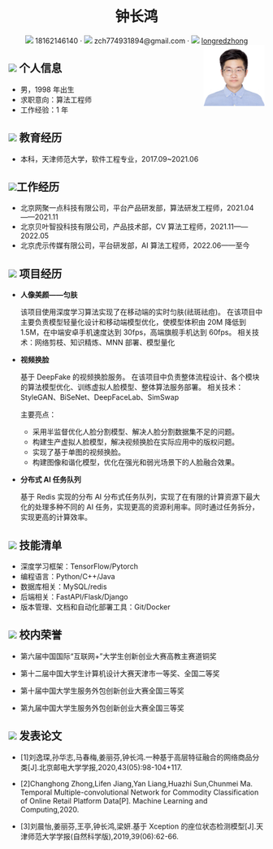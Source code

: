 <center>
 <h1> 钟长鸿 </h1>
     <div>
         <span>
             <img src="assets/phone-solid.svg" width="18px">
             18162146140
         </span>
         ·
         <span>
             <img src="assets/envelope-solid.svg" width="18px">
             zch774931894@gmail.com
         </span>
         ·
         <span>
             <img src="assets/Github-brands.svg" width="18px">
             <a href="https://github.com/longredzhong">longredzhong</a>
         </span>
     </div>
        <div style="float:right;"> <img src="assets/avatar.jpg" width="120" high="100"> </div>
 </center>

## <img src="assets/info-circle-solid.svg" width="30px"> 个人信息

- 男，1998 年出生
- 求职意向：算法工程师
- 工作经验：1 年

## <img src="assets/graduation-cap-solid.svg" width="30px"> 教育经历

- 本科，天津师范大学，软件工程专业，2017.09~2021.06

## <img src="assets/briefcase-solid.svg" width="30px">工作经历

- 北京网聚一点科技有限公司，平台产品研发部，算法研发工程师，2021.04——2021.11
- 北京贝叶智投科技有限公司，产品技术部，CV 算法工程师，2021.11——2022.05
- 北京虎示传媒有限公司，平台研发部，AI 算法工程师，2022.06——至今

## <img src="assets/project-diagram-solid.svg" width="30px"> 项目经历

- **人像美颜——匀肤**

  该项目使用深度学习算法实现了在移动端的实时匀肤(祛斑祛痘)。
  在该项目中主要负责模型轻量化设计和移动端模型优化，使模型体积由 20M 降低到 1.5M，在中端安卓手机速度达到 30fps，高端旗舰手机达到 60fps。
  相关技术：网络剪枝、知识精炼、MNN 部署、模型量化

- **视频换脸**

  基于 DeepFake 的视频换脸服务。
  在该项目中负责整体流程设计、各个模块的算法模型优化、训练虚拟人脸模型、整体算法服务部署。
  相关技术：StyleGAN、BiSeNet、DeepFaceLab、SimSwap

  主要亮点：

  - 采用半监督优化人脸分割模型、解决人脸分割数据集不足的问题。
  - 构建生产虚拟人脸模型，解决视频换脸在实际应用中的版权问题。
  - 实现了基于单图的视频换脸。
  - 构建图像和谐化模型，优化在强光和弱光场景下的人脸融合效果。

- **分布式 AI 任务队列**

  基于 Redis 实现的分布 AI 分布式任务队列，实现了在有限的计算资源下最大化的处理多种不同的 AI 任务，实现更高的资源利用率。同时通过任务拆分，实现更高的计算效率。

## <img src="assets/tools-solid.svg" width="30px"> 技能清单

- 深度学习框架：TensorFlow/Pytorch
- 编程语言：Python/C++/Java
- 数据库相关：MySQL/redis
- 后端相关：FastAPI/Flask/Django
- 版本管理、文档和自动化部署工具：Git/Docker

## <img src="assets/honor-solid.svg" width="30px"> 校内荣誉

- 第六届中国国际“互联网+”大学生创新创业大赛高教主赛道铜奖

- 第十二届中国大学生计算机设计大赛天津市一等奖、全国二等奖

- 第十届中国大学生服务外包创新创业大赛全国三等奖

- 第九届中国大学生服务外包创新创业大赛全国三等奖

## <img src="assets/honor-solid.svg" width="30px"> 发表论文

- [1]刘逸琛,孙华志,马春梅,姜丽芬,钟长鸿.一种基于高层特征融合的网络商品分类[J].北京邮电大学学报,2020,43(05):98-104+117.
- [2]Changhong Zhong,Lifen Jiang,Yan Liang,Huazhi Sun,Chunmei Ma. Temporal Multiple-convolutional Network for Commodity Classification of Online Retail Platform Data[P]. Machine Learning and Computing,2020.

- [3]刘晨怡,姜丽芬,王亭,钟长鸿,梁妍.基于 Xception 的座位状态检测模型[J].天津师范大学学报(自然科学版),2019,39(06):62-66.
